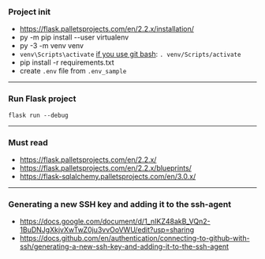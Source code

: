 ### Project init
- https://flask.palletsprojects.com/en/2.2.x/installation/
- py -m pip install --user virtualenv
- py -3 -m venv venv
- `venv\Scripts\activate` [if you use git bash](https://medium.com/@presh_onyee/activating-virtualenv-on-windows-using-git-bash-python-3-7-1-6b4b21640368): `. venv/Scripts/activate`
- pip install -r requirements.txt
- create `.env` file from `.env_sample`

---

### Run Flask project
`flask run --debug`

---

### Must read
- https://flask.palletsprojects.com/en/2.2.x/
- https://flask.palletsprojects.com/en/2.2.x/blueprints/
- https://flask-sqlalchemy.palletsprojects.com/en/3.0.x/

---
### Generating a new SSH key and adding it to the ssh-agent
- https://docs.google.com/document/d/1_nIKZ48akB_VQn2-1BuDNJgXkjvXwTwZ0ju3vvOoVWU/edit?usp=sharing
- https://docs.github.com/en/authentication/connecting-to-github-with-ssh/generating-a-new-ssh-key-and-adding-it-to-the-ssh-agent